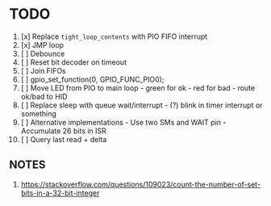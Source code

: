 # TODO

1. [x] Replace `tight_loop_contents` with PIO FIFO interrupt
2. [x] JMP loop
3. [ ] Debounce 
3. [ ] Reset bit decoder on timeout
4. [ ] Join FIFOs
5. [ ] gpio_set_function(0, GPIO_FUNC_PIO0);
6. [ ] Move LED from PIO to main loop
       - green for ok
       - red for bad
       - route ok/bad to HID
7. [ ] Replace sleep with queue wait/interrupt
       - (?) blink in timer interrupt or something
8. [ ] Alternative implementations
       - Use two SMs and WAIT pin
       - Accumulate 26 bits in ISR
9. [ ] Query last read + delta

## NOTES

1. https://stackoverflow.com/questions/109023/count-the-number-of-set-bits-in-a-32-bit-integer